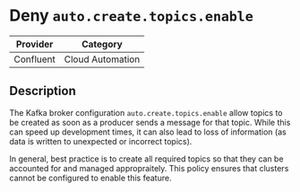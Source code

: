 # Deny `auto.create.topics.enable`

| Provider  | Category         |
|-----------|------------------|
| Confluent | Cloud Automation |

## Description

The Kafka broker configuration `auto.create.topics.enable` allow topics to be
created as soon as a producer sends a message for that topic. While this can
speed up development times, it can also lead to loss of information (as data is
written to unexpected or incorrect topics).

In general, best practice is to create all required topics so that they can be
accounted for and managed appropraitely. This policy ensures that clusters
cannot be configured to enable this feature.
